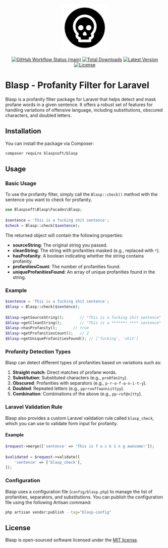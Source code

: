 <p align="center">
    <img src="./.github/assets/icon.png" alt="Blasp Icon" width="150" height="150"/>
    <p align="center">
        <a href="https://github.com/Blaspsoft/blasp/actions/workflows/main.yml"><img alt="GitHub Workflow Status (main)" src="https://github.com/Blaspsoft/blasp/actions/workflows/main.yml/badge.svg"></a>
        <a href="https://packagist.org/packages/blaspsoft/blasp"><img alt="Total Downloads" src="https://img.shields.io/packagist/dt/blaspsoft/blasp"></a>
        <a href="https://packagist.org/packages/blaspsoft/blasp"><img alt="Latest Version" src="https://img.shields.io/packagist/v/blaspsoft/blasp"></a>
        <a href="https://packagist.org/packages/blaspsoft/blasp"><img alt="License" src="https://img.shields.io/packagist/l/blaspsoft/blasp"></a>
    </p>
</p>

# Blasp - Profanity Filter for Laravel

Blasp is a profanity filter package for Laravel that helps detect and mask profane words in a given sentence. It offers a robust set of features for handling variations of offensive language, including substitutions, obscured characters, and doubled letters.

## Installation

You can install the package via Composer:

```bash
composer require blaspsoft/blasp
```

## Usage

### Basic Usage

To use the profanity filter, simply call the `Blasp::check()` method with the sentence you want to check for profanity.

```php
use Blaspsoft\Blasp\Facades\Blasp;

$sentence = 'This is a fucking shit sentence';
$check = Blasp::check($sentence);
```

The returned object will contain the following properties:

- **sourceString**: The original string you passed.
- **cleanString**: The string with profanities masked (e.g., replaced with `*`).
- **hasProfanity**: A boolean indicating whether the string contains profanity.
- **profanitiesCount**: The number of profanities found.
- **uniqueProfanitiesFound**: An array of unique profanities found in the string.

### Example

```php
$sentence = 'This is a fucking shit sentence';
$blasp = Blasp::check($sentence);

$blasp->getSourceString();       // "This is a fucking shit sentence"
$blasp->getCleanString();        // "This is a ******* **** sentence"
$blasp->hasProfanity();       // true
$blasp->getProfanitiesCount();   // 2
$blasp->getUniqueProfanitiesFound(); // ['fucking', 'shit']
```

### Profanity Detection Types

Blasp can detect different types of profanities based on variations such as:

1. **Straight match**: Direct matches of profane words.
2. **Substitution**: Substituted characters (e.g., `pro0fán1ty`).
3. **Obscured**: Profanities with separators (e.g., `p-r-o-f-a-n-i-t-y`).
4. **Doubled**: Repeated letters (e.g., `pprrooffaanniittyy`).
5. **Combination**: Combinations of the above (e.g., `pp-rof@n|tty`).

### Laravel Validation Rule

Blasp also provides a custom Laravel validation rule called `blasp_check`, which you can use to validate form input for profanity.

#### Example

```php
$request->merge(['sentence' => 'This is f u c k 1 n g awesome!']);

$validated = $request->validate([
    'sentence' => ['blasp_check'],
]);
```

### Configuration

Blasp uses a configuration file (`config/blasp.php`) to manage the list of profanities, separators, and substitutions. You can publish the configuration file using the following Artisan command:

```bash
php artisan vendor:publish --tag="blasp-config"
```

## License

Blasp is open-sourced software licensed under the [MIT license](LICENSE).
